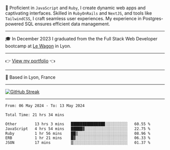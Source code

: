 📖 Proficient in `JavaScript` and `Ruby`, I create dynamic web apps and captivating interfaces. Skilled in `RubyOnRails` and `NextJS`, and tools like `TailwindCSS`, I craft seamless user experiences. My experience in Postgres-powered SQL ensures efficient data management.

***

🎓 In December 2023 I graduated from the the Full Stack Web Developer bootcamp at [Le Wagon](https://www.lewagon.com/) in Lyon.

***

👉 <a href="https://www.davidlau.dev/" target="_blank">View my portfolio</a> 👈

***

📍 Based in Lyon, France

***

[![GitHub Streak](https://streak-stats.demolab.com?user=kaimunlau&theme=github-dark&hide_border=true)](https://git.io/streak-stats)

***

<!--START_SECTION:waka-->

```txt
From: 06 May 2024 - To: 13 May 2024

Total Time: 21 hrs 34 mins

Other        13 hrs 3 mins   ███████████████░░░░░░░░░░   60.55 %
JavaScript   4 hrs 54 mins   █████▓░░░░░░░░░░░░░░░░░░░   22.75 %
Ruby         1 hr 56 mins    ██▒░░░░░░░░░░░░░░░░░░░░░░   08.96 %
ERB          1 hr 21 mins    █▓░░░░░░░░░░░░░░░░░░░░░░░   06.33 %
JSON         17 mins         ▒░░░░░░░░░░░░░░░░░░░░░░░░   01.37 %
```

<!--END_SECTION:waka-->
